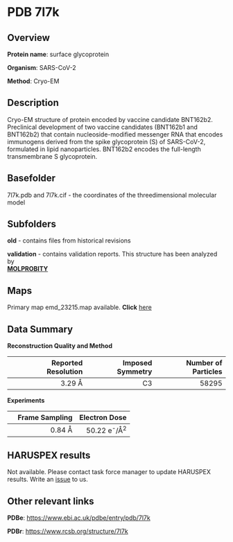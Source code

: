 # PDB 7l7k

## Overview

**Protein name**: surface glycoprotein

**Organism**: SARS-CoV-2

**Method**: Cryo-EM

## Description

Cryo-EM structure of protein encoded by vaccine candidate BNT162b2. Preclinical development of two vaccine candidates (BNT162b1 and BNT162b2) that contain nucleoside-modified messenger RNA that encodes immunogens derived from the spike glycoprotein (S) of SARS-CoV-2, formulated in lipid nanoparticles. BNT162b2 encodes the full-length transmembrane S glycoprotein.

## Basefolder

7l7k.pdb and 7l7k.cif - the coordinates of the threedimensional molecular model

## Subfolders



**old** - contains files from historical revisions

**validation** - contains validation reports. This structure has been analyzed by <br>  [**MOLPROBITY**](https://github.com/thorn-lab/coronavirus_structural_task_force/tree/master/pdb/surface_glycoprotein/SARS-CoV-2/7l7k/validation/molprobity)   



## Maps

Primary map emd_23215.map available. **Click** [here](http://ftp.wwpdb.org/pub/emdb/structures/EMD-23215/map/) 

## Data Summary
**Reconstruction Quality and Method**

|   | Reported Resolution | Imposed Symmetry | Number of Particles |
|---|-------------:|----------------:|--------------:|
|   |3.29 Å|C3|58295|

**Experiments**

|   | Frame Sampling | Electron Dose |
|---|-------------:|----------------:|
|   |0.84 Å|50.22 e<sup>-</sup>/Å<sup>2</sup>|

## HARUSPEX results

Not available. Please contact task force manager to update HARUSPEX results. Write an [issue](https://github.com/thorn-lab/coronavirus_structural_task_force/issues) to us.

## Other relevant links 
**PDBe**:  https://www.ebi.ac.uk/pdbe/entry/pdb/7l7k
 
**PDBr**: https://www.rcsb.org/structure/7l7k 
